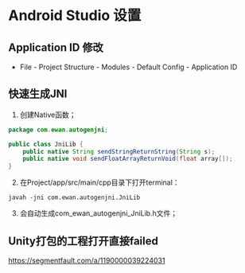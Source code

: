 # Android Studio 设置

## Application ID 修改

- File - Project Structure - Modules - Default Config - Application ID

## 快速生成JNI

1. 创建Native函数；

```java
package com.ewan.autogenjni;

public class JniLib {
    public native String sendStringReturnString(String s);
    public native void sendFloatArrayReturnVoid(float array[]);
}
```

2. 在Project/app/src/main/cpp目录下打开terminal：

```
javah -jni com.ewan.autogenjni.JniLib
```

3. 会自动生成com_ewan_autogenjni_JniLib.h文件；

## Unity打包的工程打开直接failed

https://segmentfault.com/a/1190000039224031
